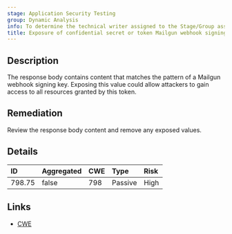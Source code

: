 ```yaml
---
stage: Application Security Testing
group: Dynamic Analysis
info: To determine the technical writer assigned to the Stage/Group associated with this page, see https://handbook.gitlab.com/handbook/product/ux/technical-writing/#assignments
title: Exposure of confidential secret or token Mailgun webhook signing key
---
```


## Description

The response body contains content that matches the pattern of a Mailgun webhook signing key.
Exposing this value could allow attackers to gain access to all resources granted by this token.

## Remediation

Review the response body content and remove any exposed values.

## Details

| ID | Aggregated | CWE | Type | Risk |
|:---|:-----------|:----|:-----|:-----|
| 798.75 | false | 798 | Passive | High |

## Links

- [CWE](https://cwe.mitre.org/data/definitions/798.html)
